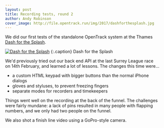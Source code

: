 ```yaml
---
layout: post
title: Recording tests, round 2
author: Andy Robinson
cover_image: http://file.opentrack.run/img/2017/dashforthesplash.jpg
---
```



We did our first tests of the standalone OpenTrack system at the Thames
<a href="http://www.dashforthesplash.com">Dash for the Splash</a>.

[![Dash for the Splash](http://file.opentrack.run/img/2017/dashforthesplash.jpg)](http://file.opentrack.run/img/2017/dashforthesplash.jpg)
{:.caption}
Dash for the Splash

We'd previously tried out our back end API at the last Surrey League race on 14th February, and learned a lot of lessons.  The changes this time were...

 - a custom HTML keypad with bigger buttons than the normal iPhone dialogs
 - gloves and styluses, to prevent freezing fingers
 - separate modes for recorders and timekeepers
 
Things went well on the recording at the back of the funnel.  The challenges were fairly mundane:  a lack of pins resulted in many people with flapping numbers, and we only had two people on the funnel.

We also shot a finish line video using a GoPro-style camera.  

